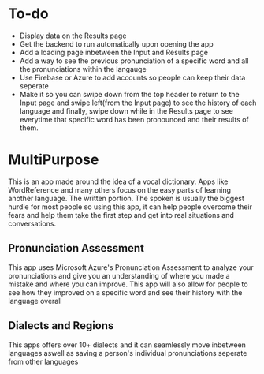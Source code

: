 # To-do
- Display data on the Results page
- Get the backend to run automatically upon opening the app
- Add a loading page inbetween the Input and Results page
- Add a way to see the previous pronunciation of a specific word and all the pronunciations within the langauge
- Use Firebase or Azure to add accounts so people can keep their data seperate
- Make it so you can swipe down from the top header to return to the Input page and swipe left(from the Input page) to see the history of each language and finally, swipe down while in the Results page to see everytime that specific word has been pronounced and their results of them. 

# MultiPurpose
This is an app made around the idea of a vocal dictionary. Apps like WordReference and many others focus on the easy parts of learning another language. The written portion. The spoken is usually the biggest hurdle for most people so using this app, it can help people overcome their fears and help them take the first step and get into real situations and conversations.

## Pronunciation Assessment
This app uses Microsoft Azure's Pronunciation Assessment to analyze your pronunciations and give you an understanding of where you made a mistake and where you can improve. This app will also allow for people to see how they improved on a specific word and see their history with the language overall

## Dialects and Regions
This apps offers over 10+ dialects and it can seamlessly move inbetween languages aswell as saving a person's individual pronunciations seperate from other languages
